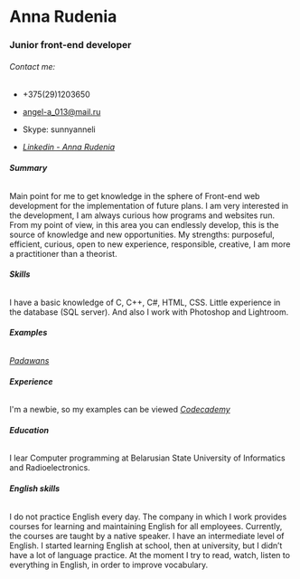 # **Anna Rudenia**

### Junior front-end developer

###### Contact me:

- +375(29)1203650

- angel-a_013@mail.ru

- Skype: sunnyanneli

- *[Linkedin - Anna Rudenia](https://www.linkedin.com/in/anna-rudenia-3358bb109/)*

###### **Summary**

Main point for me to get knowledge in the sphere of Front-end web development for the implementation of future plans. I am very interested in the development, I am always curious how programs and websites run. From my point of view, in this area you can endlessly develop, this is the source of knowledge and new opportunities. My strengths: purposeful, efficient, curious, open to new experience, responsible, creative, I am more a practitioner than a theorist.

###### **Skills**

I have a basic knowledge of С, С++, С#, HTML, CSS. Little experience in the database (SQL server). And also I work with Photoshop and Lightroom.

###### **Examples**

*[Padawans](http://52.58.130.134:4000/profile)*

###### **Experience**

I'm a newbie, so my examples can be viewed *[Codecademy](https://www.codecademy.com/hannarudenia)*

###### **Education**

I lear Computer programming at Belarusian State University of Informatics and Radioelectronics.

###### **English skills**

I do not practice English every day. The company in which I work provides courses for learning and maintaining English for all employees. Currently, the courses are taught by a native speaker. I have an intermediate level of English. I started learning English at school, then at university, but I didn’t have a lot of language practice. At the moment I try to read, watch, listen to everything in English, in order to improve vocabulary.